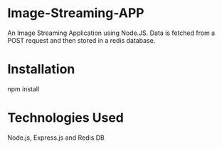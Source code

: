 # Image-Streaming-APP
An Image Streaming Application using Node.JS. Data is fetched from a POST request and then stored in a redis database.

# Installation
npm install

# Technologies Used
Node.js, Express.js and Redis DB




